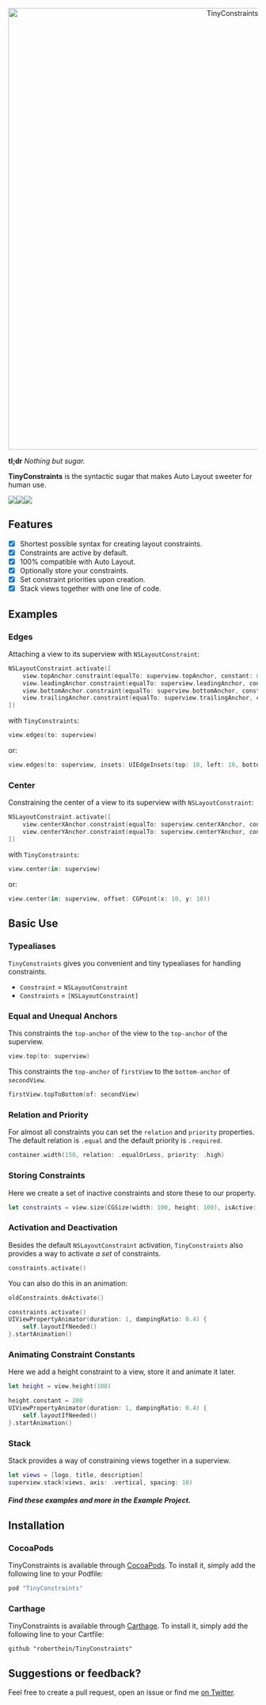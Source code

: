 <p align="center">
    <img src="Art/logo.png" width="890" alt="TinyConstraints"/>
</p>

**tl;dr** *Nothing but sugar.*

**TinyConstraints** is the syntactic sugar that makes Auto Layout sweeter for human use.

![](Art/gifs/tc_03.gif)![](Art/gifs/tc_01.gif)![](Art/gifs/tc_02.gif)

## Features

- [X] Shortest possible syntax for creating layout constraints.
- [X] Constraints are active by default.
- [X] 100% compatible with Auto Layout.
- [X] Optionally store your constraints.
- [X] Set constraint priorities upon creation.
- [X] Stack views together with one line of code.

## Examples
### Edges
Attaching a view to its superview with `NSLayoutConstraint`:
```swift
NSLayoutConstraint.activate([
    view.topAnchor.constraint(equalTo: superview.topAnchor, constant: 0),
    view.leadingAnchor.constraint(equalTo: superview.leadingAnchor, constant: 0),
    view.bottomAnchor.constraint(equalTo: superview.bottomAnchor, constant: 0),
    view.trailingAnchor.constraint(equalTo: superview.trailingAnchor, constant: 0)
])
```

with `TinyConstraints`:
```swift
view.edges(to: superview)
```

or:
```swift
view.edges(to: superview, insets: UIEdgeInsets(top: 10, left: 10, bottom: 0, right: 0))
```
### Center
Constraining the center of a view to its superview with `NSLayoutConstraint`:
```swift
NSLayoutConstraint.activate([
	view.centerXAnchor.constraint(equalTo: superview.centerXAnchor, constant: 0)
	view.centerYAnchor.constraint(equalTo: superview.centerYAnchor, constant: 0)
])
```

with `TinyConstraints`:
```swift
view.center(in: superview)
```

or:
```swift
view.center(in: superview, offset: CGPoint(x: 10, y: 10))
```

## Basic Use

### Typealiases

`TinyConstraints` gives you convenient and tiny typealiases for handling constraints.

- `Constraint` = `NSLayoutConstraint`
- `Constraints` = `[NSLayoutConstraint]`

### Equal and Unequal Anchors
This constraints the `top-anchor` of the view to the `top-anchor` of the superview.
```swift
view.top(to: superview)
```

This constraints the `top-anchor` of `firstView` to the `bottom-anchor` of `secondView`.
```swift
firstView.topToBottom(of: secondView)
```

### Relation and Priority
For almost all constraints you can set the `relation` and `priority` properties. The default relation is `.equal` and the default priority is `.required`.
```swift
container.width(150, relation: .equalOrLess, priority: .high)
```

### Storing Constraints
Here we create a set of inactive constraints and store these to our property.
```swift
let constraints = view.size(CGSize(width: 100, height: 100), isActive: false)
```

### Activation and Deactivation
Besides the default `NSLayoutConstraint` activation, `TinyConstraints` also provides a way to activate *a set* of constraints.
```swift
constraints.activate()
```

You can also do this in an animation:
```swift
oldConstraints.deActivate()

constraints.activate()
UIViewPropertyAnimator(duration: 1, dampingRatio: 0.4) {
    self.layoutIfNeeded()
}.startAnimation()
```

### Animating Constraint Constants
Here we add a height constraint to a view, store it and animate it later.
```swift
let height = view.height(100)

height.constant = 200
UIViewPropertyAnimator(duration: 1, dampingRatio: 0.4) {
    self.layoutIfNeeded()
}.startAnimation()
```

### Stack
Stack provides a way of constraining views together in a superview.
```swift
let views = [logo, title, description]
superview.stack(views, axis: .vertical, spacing: 10)
```

##### Find these examples and more in the *Example Project*.

## Installation

### CocoaPods

TinyConstraints is available through [CocoaPods](http://cocoapods.org). To install
it, simply add the following line to your Podfile:

```ruby
pod "TinyConstraints"
```

### Carthage

TinyConstraints is available through [Carthage](https://github.com/Carthage/Carthage). To install
it, simply add the following line to your Cartfile:

```
github "roberthein/TinyConstraints"
```

## Suggestions or feedback?

Feel free to create a pull request, open an issue or find me [on Twitter](https://twitter.com/roberthein).
